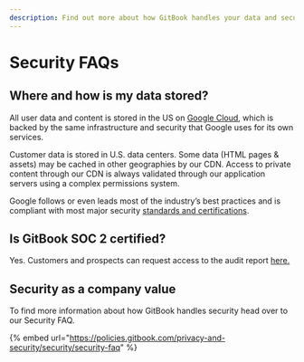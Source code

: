 ```yaml
---
description: Find out more about how GitBook handles your data and security.
---
```


# Security FAQs

## Where and how is my data stored?

All user data and content is stored in the US on [Google Cloud](https://cloud.google.com), which is backed by the same infrastructure and security that Google uses for its own services.

Customer data is stored in U.S. data centers. Some data (HTML pages & assets) may be cached in other geographies by our CDN. Access to private content through our CDN is always validated through our application servers using a complex permissions system.

Google follows or even leads most of the industry’s best practices and is compliant with most major security [standards and certifications](https://cloud.google.com/security/compliance/).

## **Is GitBook SOC 2 certified?**

Yes. Customers and prospects can request access to the audit report [here.](https://app.vanta.com/gitbook.com/trust/riuibmbkcopvbwgqxul01a)

## Security as a company value

To find more information about how GitBook handles security head over to our Security FAQ.

{% embed url="https://policies.gitbook.com/privacy-and-security/security/security-faq" %}

